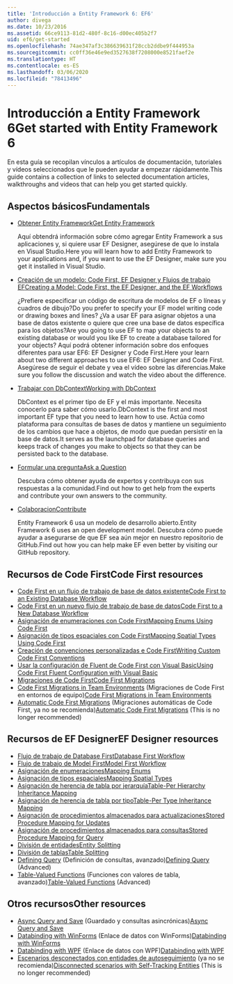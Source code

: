 ```yaml
---
title: 'Introducción a Entity Framework 6: EF6'
author: divega
ms.date: 10/23/2016
ms.assetid: 66ce9113-81d2-480f-8c16-d00ec405b2f7
uid: ef6/get-started
ms.openlocfilehash: 74ae347af3c386639631f28ccb2ddbe9f444953a
ms.sourcegitcommit: cc0ff36e46e9ed3527638f7208000e8521faef2e
ms.translationtype: HT
ms.contentlocale: es-ES
ms.lasthandoff: 03/06/2020
ms.locfileid: "78413496"
---
```

# <a name="get-started-with-entity-framework-6"></a><span data-ttu-id="8f742-102">Introducción a Entity Framework 6</span><span class="sxs-lookup"><span data-stu-id="8f742-102">Get started with Entity Framework 6</span></span>

<span data-ttu-id="8f742-103">En esta guía se recopilan vínculos a artículos de documentación, tutoriales y vídeos seleccionados que le pueden ayudar a empezar rápidamente.</span><span class="sxs-lookup"><span data-stu-id="8f742-103">This guide contains a collection of links to selected documentation articles, walkthroughs and videos that can help you get started quickly.</span></span>

## <a name="fundamentals"></a><span data-ttu-id="8f742-104">Aspectos básicos</span><span class="sxs-lookup"><span data-stu-id="8f742-104">Fundamentals</span></span>

* [<span data-ttu-id="8f742-105">Obtener Entity Framework</span><span class="sxs-lookup"><span data-stu-id="8f742-105">Get Entity Framework</span></span>](~/ef6/fundamentals/install.md)

  <span data-ttu-id="8f742-106">Aquí obtendrá información sobre cómo agregar Entity Framework a sus aplicaciones y, si quiere usar EF Designer, asegúrese de que lo instala en Visual Studio.</span><span class="sxs-lookup"><span data-stu-id="8f742-106">Here you will learn how to add Entity Framework to your applications and, if you want to use the EF Designer, make sure you get it installed in Visual Studio.</span></span>

* [<span data-ttu-id="8f742-107">Creación de un modelo: Code First, EF Designer y Flujos de trabajo EF</span><span class="sxs-lookup"><span data-stu-id="8f742-107">Creating a Model: Code First, the EF Designer, and the EF Workflows</span></span>](~/ef6/modeling/index.md)

  <span data-ttu-id="8f742-108">¿Prefiere especificar un código de escritura de modelos de EF o líneas y cuadros de dibujo?</span><span class="sxs-lookup"><span data-stu-id="8f742-108">Do you prefer to specify your EF model writing code or drawing boxes and lines?</span></span>
<span data-ttu-id="8f742-109">¿Va a usar EF para asignar objetos a una base de datos existente o quiere que cree una base de datos específica para los objetos?</span><span class="sxs-lookup"><span data-stu-id="8f742-109">Are you going to use EF to map your objects to an existing database or would you like EF to create a database tailored for your objects?</span></span>
<span data-ttu-id="8f742-110">Aquí podrá obtener información sobre dos enfoques diferentes para usar EF6: EF Designer y Code First.</span><span class="sxs-lookup"><span data-stu-id="8f742-110">Here your learn about two different approaches to use EF6: EF Designer and Code First.</span></span>
<span data-ttu-id="8f742-111">Asegúrese de seguir el debate y vea el vídeo sobre las diferencias.</span><span class="sxs-lookup"><span data-stu-id="8f742-111">Make sure you follow the discussion and watch the video about the difference.</span></span>

* [<span data-ttu-id="8f742-112">Trabajar con DbContext</span><span class="sxs-lookup"><span data-stu-id="8f742-112">Working with DbContext</span></span>](~/ef6/fundamentals/working-with-dbcontext.md)

  <span data-ttu-id="8f742-113">DbContext es el primer tipo de EF y el más importante. Necesita conocerlo para saber cómo usarlo.</span><span class="sxs-lookup"><span data-stu-id="8f742-113">DbContext is the first and most important EF type that you need to learn how to use.</span></span> <span data-ttu-id="8f742-114">Actúa como plataforma para consultas de bases de datos y mantiene un seguimiento de los cambios que hace a objetos, de modo que puedan persistir en la base de datos.</span><span class="sxs-lookup"><span data-stu-id="8f742-114">It serves as the launchpad for database queries and keeps track of changes you make to objects so that they can be persisted back to the database.</span></span>

* [<span data-ttu-id="8f742-115">Formular una pregunta</span><span class="sxs-lookup"><span data-stu-id="8f742-115">Ask a Question</span></span>](~/ef6/resources/get-help.md)

  <span data-ttu-id="8f742-116">Descubra cómo obtener ayuda de expertos y contribuya con sus respuestas a la comunidad.</span><span class="sxs-lookup"><span data-stu-id="8f742-116">Find out how to get help from the experts and contribute your own answers to the community.</span></span>

* [<span data-ttu-id="8f742-117">Colaboracion</span><span class="sxs-lookup"><span data-stu-id="8f742-117">Contribute</span></span>](https://github.com/aspnet/EntityFramework6/)

  <span data-ttu-id="8f742-118">Entity Framework 6 usa un modelo de desarrollo abierto.</span><span class="sxs-lookup"><span data-stu-id="8f742-118">Entity Framework 6 uses an open development model.</span></span> <span data-ttu-id="8f742-119">Descubra cómo puede ayudar a asegurarse de que EF sea aún mejor en nuestro repositorio de GitHub.</span><span class="sxs-lookup"><span data-stu-id="8f742-119">Find out how you can help make EF even better by visiting our GitHub repository.</span></span>

## <a name="code-first-resources"></a><span data-ttu-id="8f742-120">Recursos de Code First</span><span class="sxs-lookup"><span data-stu-id="8f742-120">Code First resources</span></span>

  - [<span data-ttu-id="8f742-121">Code First en un flujo de trabajo de base de datos existente</span><span class="sxs-lookup"><span data-stu-id="8f742-121">Code First to an Existing Database Workflow</span></span>](~/ef6/modeling/code-first/workflows/existing-database.md)
  - [<span data-ttu-id="8f742-122">Code First en un nuevo flujo de trabajo de base de datos</span><span class="sxs-lookup"><span data-stu-id="8f742-122">Code First to a New Database Workflow</span></span>](~/ef6/modeling/code-first/workflows/new-database.md)
  - [<span data-ttu-id="8f742-123">Asignación de enumeraciones con Code First</span><span class="sxs-lookup"><span data-stu-id="8f742-123">Mapping Enums Using Code First</span></span>](~/ef6/modeling/code-first/data-types/enums.md)
  - [<span data-ttu-id="8f742-124">Asignación de tipos espaciales con Code First</span><span class="sxs-lookup"><span data-stu-id="8f742-124">Mapping Spatial Types Using Code First</span></span>](~/ef6/modeling/code-first/data-types/spatial.md)
  - [<span data-ttu-id="8f742-125">Creación de convenciones personalizadas e Code First</span><span class="sxs-lookup"><span data-stu-id="8f742-125">Writing Custom Code First Conventions</span></span>](~/ef6/modeling/code-first/conventions/custom.md)
  - [<span data-ttu-id="8f742-126">Usar la configuración de Fluent de Code First con Visual Basic</span><span class="sxs-lookup"><span data-stu-id="8f742-126">Using Code First Fluent Configuration with Visual Basic</span></span>](~/ef6/modeling/code-first/fluent/vb.md)
  - [<span data-ttu-id="8f742-127">Migraciones de Code First</span><span class="sxs-lookup"><span data-stu-id="8f742-127">Code First Migrations</span></span>](~/ef6/modeling/code-first/migrations/index.md)
  - <span data-ttu-id="8f742-128">[Code First Migrations in Team Environments](~/ef6/modeling/code-first/migrations/teams.md) (Migraciones de Code First en entornos de equipo)</span><span class="sxs-lookup"><span data-stu-id="8f742-128">[Code First Migrations in Team Environments](~/ef6/modeling/code-first/migrations/teams.md)</span></span>
  - <span data-ttu-id="8f742-129">[Automatic Code First Migrations](~/ef6/modeling/code-first/migrations/automatic.md) (Migraciones automáticas de Code First, ya no se recomienda)</span><span class="sxs-lookup"><span data-stu-id="8f742-129">[Automatic Code First Migrations](~/ef6/modeling/code-first/migrations/automatic.md) (This is no longer recommended)</span></span>

## <a name="ef-designer-resources"></a><span data-ttu-id="8f742-130">Recursos de EF Designer</span><span class="sxs-lookup"><span data-stu-id="8f742-130">EF Designer resources</span></span>
  - [<span data-ttu-id="8f742-131">Flujo de trabajo de Database First</span><span class="sxs-lookup"><span data-stu-id="8f742-131">Database First Workflow</span></span>](~/ef6/modeling/designer/workflows/database-first.md)
  - [<span data-ttu-id="8f742-132">Flujo de trabajo de Model First</span><span class="sxs-lookup"><span data-stu-id="8f742-132">Model First Workflow</span></span>](~/ef6/modeling/designer/workflows/model-first.md)
  - [<span data-ttu-id="8f742-133">Asignación de enumeraciones</span><span class="sxs-lookup"><span data-stu-id="8f742-133">Mapping Enums</span></span>](~/ef6/modeling/designer/data-types/enums.md)
  - [<span data-ttu-id="8f742-134">Asignación de tipos espaciales</span><span class="sxs-lookup"><span data-stu-id="8f742-134">Mapping Spatial Types</span></span>](~/ef6/modeling/designer/data-types/spatial.md)
  - [<span data-ttu-id="8f742-135">Asignación de herencia de tabla por jerarquía</span><span class="sxs-lookup"><span data-stu-id="8f742-135">Table-Per Hierarchy Inheritance Mapping</span></span>](~/ef6/modeling/designer/inheritance/tph.md)
  - [<span data-ttu-id="8f742-136">Asignación de herencia de tabla por tipo</span><span class="sxs-lookup"><span data-stu-id="8f742-136">Table-Per Type Inheritance Mapping</span></span>](~/ef6/modeling/designer/inheritance/tpt.md)
  - [<span data-ttu-id="8f742-137">Asignación de procedimientos almacenados para actualizaciones</span><span class="sxs-lookup"><span data-stu-id="8f742-137">Stored Procedure Mapping for Updates</span></span>](~/ef6/modeling/designer/stored-procedures/cud.md)
  - [<span data-ttu-id="8f742-138">Asignación de procedimientos almacenados para consultas</span><span class="sxs-lookup"><span data-stu-id="8f742-138">Stored Procedure Mapping for Query</span></span>](~/ef6/modeling/designer/stored-procedures/query.md)
  - [<span data-ttu-id="8f742-139">División de entidades</span><span class="sxs-lookup"><span data-stu-id="8f742-139">Entity Splitting</span></span>](~/ef6/modeling/designer/entity-splitting.md)
  - [<span data-ttu-id="8f742-140">División de tablas</span><span class="sxs-lookup"><span data-stu-id="8f742-140">Table Splitting</span></span>](~/ef6/modeling/designer/table-splitting.md)
  - <span data-ttu-id="8f742-141">[Defining Query](~/ef6/modeling/designer/advanced/defining-query.md) (Definición de consultas, avanzado)</span><span class="sxs-lookup"><span data-stu-id="8f742-141">[Defining Query](~/ef6/modeling/designer/advanced/defining-query.md) (Advanced)</span></span>
  - <span data-ttu-id="8f742-142">[Table-Valued Functions](~/ef6/modeling/designer/advanced/tvfs.md) (Funciones con valores de tabla, avanzado)</span><span class="sxs-lookup"><span data-stu-id="8f742-142">[Table-Valued Functions](~/ef6/modeling/designer/advanced/tvfs.md) (Advanced)</span></span>

## <a name="other-resources"></a><span data-ttu-id="8f742-143">Otros recursos</span><span class="sxs-lookup"><span data-stu-id="8f742-143">Other resources</span></span>
  - <span data-ttu-id="8f742-144">[Async Query and Save](~/ef6/fundamentals/async.md) (Guardado y consultas asincrónicas)</span><span class="sxs-lookup"><span data-stu-id="8f742-144">[Async Query and Save](~/ef6/fundamentals/async.md)</span></span>
  - <span data-ttu-id="8f742-145">[Databinding with WinForms](~/ef6/fundamentals/databinding/winforms.md) (Enlace de datos con WinForms)</span><span class="sxs-lookup"><span data-stu-id="8f742-145">[Databinding with WinForms](~/ef6/fundamentals/databinding/winforms.md)</span></span>
  - <span data-ttu-id="8f742-146">[Databinding with WPF](~/ef6/fundamentals/databinding/wpf.md) (Enlace de datos con WPF)</span><span class="sxs-lookup"><span data-stu-id="8f742-146">[Databinding with WPF](~/ef6/fundamentals/databinding/wpf.md)</span></span>
  - <span data-ttu-id="8f742-147">[Escenarios desconectados con entidades de autoseguimiento](~/ef6/fundamentals/disconnected-entities/self-tracking-entities/walkthrough.md) (ya no se recomienda)</span><span class="sxs-lookup"><span data-stu-id="8f742-147">[Disconnected scenarios with Self-Tracking Entities](~/ef6/fundamentals/disconnected-entities/self-tracking-entities/walkthrough.md) (This is no longer recommended)</span></span>
